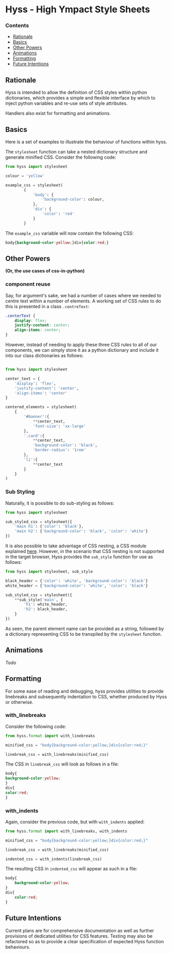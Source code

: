 # Hyss - High Ympact Style Sheets

### Contents

- [Rationale](#rationale)
- [Basics](#basics)
- [Other Powers](#other-powers)
- [Animations](#animations)
- [Formatting](#formatting)
- [Future Intentions](#future-intentions)

## Rationale

Hyss is intended to allow the definition of CSS styles within python 
dictionaries, which provides a simple and flexible interface by which to 
inject python variables and re-use sets of style attributes.

Handlers also exist for formatting and animations.

## Basics

Here is a set of examples to illustrate the behaviour of functions within 
hyss. 

The `stylesheet` function can take a nested dictionary structure and 
generate minified CSS. Consider the following code:

```python
from hyss import stylesheet

colour = 'yellow'

example_css = stylesheet(
        {
            'body': {
                'background-color': colour,
            }, 
            'div': {
                'color': 'red'
            }
        }
```

The `example_css` variable will now contain the following CSS:

```css
body{background-color:yellow;}div{color:red;}
```

## Other Powers
**(Or, the use cases of css-in-python)**

### component reuse 

Say, for argument's sake, we had a number of cases where we needed to
centre text within a number of elements. A working set of CSS rules to do 
this is presented in a class `.centreText`:

```css
.centerText {
    display: flex;
    justify-content: center;
    align-items: center;
}
```

However, instead of needing to apply these three CSS rules to all of our
components, we can simply store it as a python dictionary and include it 
into our class dictionaries as follows:

```python 

from hyss import stylesheet

center_text = {
    'display': 'flex', 
    'justify-content': 'center', 
    'align-items': 'center'
}

centered_elements = stylesheet(
    {
        '#banner':{ 
            **center_text, 
            'font-size': 'xx-large'
        },
        '.card':{ 
            **center_text, 
            'background-color': 'black', 
            'border-radius': '1rem'
        },
        'li':{ 
            **center_text 
        }
    }
)

```

### Sub Styling

Naturally, it is possible to do sub-styling as follows:

```python 
from hyss import stylesheet

sub_styled_css = stylesheet({
    'main h1': {'color': 'black'},
    'main h2': {'background-color': 'black', 'color': 'white'}
})
```

It is also possible to take advantage of CSS nesting, a CSS module explained
[here](https://developer.mozilla.org/en-US/docs/Web/CSS/CSS_nesting).
However, in the scenario that CSS nesting is not supported in the target 
browser, Hyss provides the `sub_style` function for use as follows:

```python 
from hyss import stylesheet, sub_style

black_header = {'color': 'white', 'background-color': 'black'}
white_header = {'background-color': 'white', 'color': 'black'}

sub_styled_css = stylesheet({
    **sub_style('main', {
        'h1': white_header,
        'h2': black_header,
    }
})

```

As seen, the parent element name can be provided as a string, followed by a
dictionary representing CSS to be transpiled by the `stylesheet` function.

## Animations 

*Todo*

## Formatting

For some ease of reading and debugging, hyss provides utilities to provide 
linebreaks and subsequently indentation to CSS, whether produced by Hyss or 
otherwise.

### with_linebreaks

Consider the following code:

```python
from hyss.format import with_linebreaks

minified_css = "body{background-color:yellow;}div{color:red;}"

linebreak_css = with_linebreaks(minified_css)
```

The CSS in `linebreak_css` will look as follows in a file:

```css
body{
background-color:yellow;
}
div{
color:red;
}

```

### with_indents

Again, consider the previous code, but with `with_indents` applied:

```python
from hyss.format import with_linebreaks, with_indents

minified_css = "body{background-color:yellow;}div{color:red;}"

linebreak_css = with_linebreaks(minified_css)

indented_css = with_indents(linebreak_css)
```

The resulting CSS in `indented_css` will appear as such in a file:

```css
body{
    background-color:yellow;
}
div{
    color:red;
}
```

## Future Intentions 

Current plans are for comprehensive documentation as well as further
provisions of dedicated utilities for CSS features. 
Testing may also be refactored so as to provide a clear specification of 
expected Hyss function behaviours.

